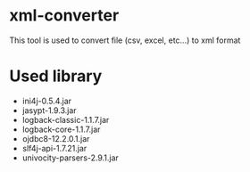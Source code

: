 # xml-converter
This tool is used to convert file (csv, excel, etc...) to xml format

# Used library
- ini4j-0.5.4.jar
- jasypt-1.9.3.jar
- logback-classic-1.1.7.jar
- logback-core-1.1.7.jar
- ojdbc8-12.2.0.1.jar
- slf4j-api-1.7.21.jar
- univocity-parsers-2.9.1.jar